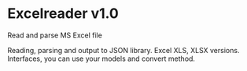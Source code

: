 # Excelreader v1.0
Read and parse MS Excel file

Reading, parsing and output to JSON library. Excel XLS, XLSX versions. Interfaces, you can use your models and convert method.
